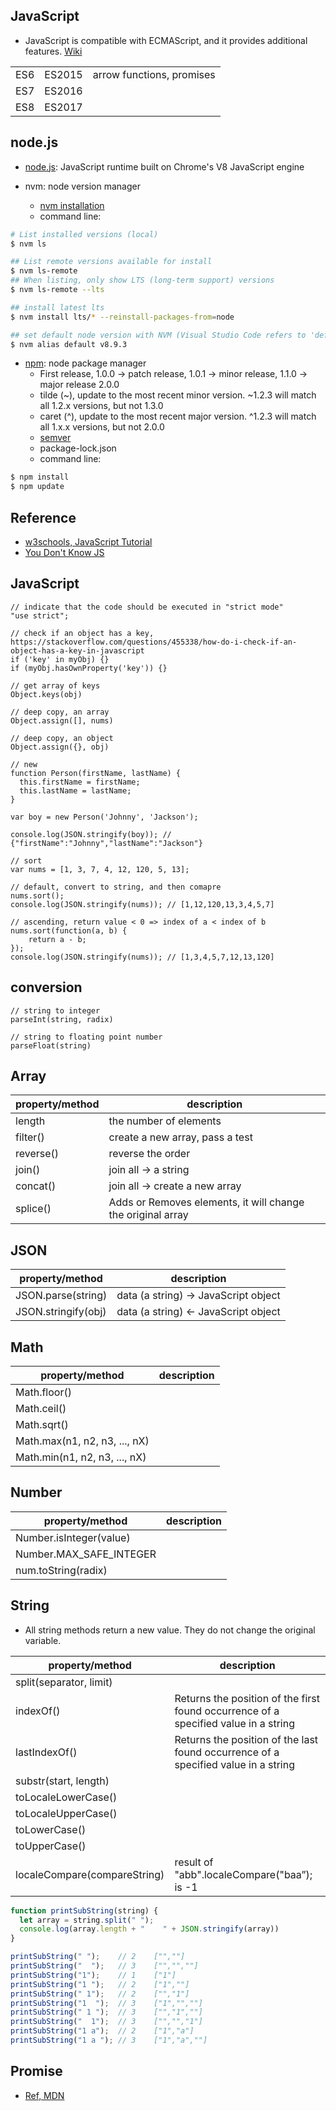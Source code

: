## JavaScript

* JavaScript is compatible with ECMAScript, and it provides additional features. [Wiki](https://en.wikipedia.org/wiki/ECMAScript)

| | | |
|-|-|-|
| ES6 | ES2015 | arrow functions, promises |
| ES7 | ES2016 | |
| ES8 | ES2017 | |

## node.js

* [node.js](https://nodejs.org/en/): JavaScript runtime built on Chrome's V8 JavaScript engine

* nvm: node version manager
  * [nvm installation](https://stackoverflow.com/questions/28017374/what-is-the-suggested-way-to-install-brew-node-js-io-js-nvm-npm-on-os-x)
  * command line:

```sh
# List installed versions (local)
$ nvm ls

## List remote versions available for install
$ nvm ls-remote
## When listing, only show LTS (long-term support) versions
$ nvm ls-remote --lts

## install latest lts
$ nvm install lts/* --reinstall-packages-from=node

## set default node version with NVM (Visual Studio Code refers to 'default')
$ nvm alias default v8.9.3

```

* [npm](https://www.npmjs.com): node package manager
  * First release, 1.0.0 -> patch release, 1.0.1 -> minor release, 1.1.0 -> major release 2.0.0
  * tilde (~), update to the most recent minor version. ~1.2.3 will match all 1.2.x versions, but not 1.3.0
  * caret (^), update to the most recent major version. ^1.2.3 will match all 1.x.x versions, but not 2.0.0
  * [semver](https://semver.npmjs.com)
  * package-lock.json
  * command line:

```sh
$ npm install
$ npm update
```

## Reference

* [w3schools, JavaScript Tutorial](https://www.w3schools.com/js/)
* [You Don't Know JS](https://github.com/getify/You-Dont-Know-JS)

## JavaScript

```JS
// indicate that the code should be executed in "strict mode"
"use strict";

// check if an object has a key, https://stackoverflow.com/questions/455338/how-do-i-check-if-an-object-has-a-key-in-javascript
if ('key' in myObj) {}
if (myObj.hasOwnProperty('key')) {}

// get array of keys
Object.keys(obj)

// deep copy, an array
Object.assign([], nums)

// deep copy, an object
Object.assign({}, obj)

// new
function Person(firstName, lastName) {
  this.firstName = firstName;
  this.lastName = lastName;
}

var boy = new Person('Johnny', 'Jackson');

console.log(JSON.stringify(boy)); // {"firstName":"Johnny","lastName":"Jackson"}

// sort
var nums = [1, 3, 7, 4, 12, 120, 5, 13];

// default, convert to string, and then comapre
nums.sort();
console.log(JSON.stringify(nums)); // [1,12,120,13,3,4,5,7]

// ascending, return value < 0 => index of a < index of b
nums.sort(function(a, b) {
    return a - b;
});
console.log(JSON.stringify(nums)); // [1,3,4,5,7,12,13,120]
```

## conversion

```JS
// string to integer
parseInt(string, radix)

// string to floating point number
parseFloat(string)
```

## Array

|property/method|description|
|-|-|
|length|the number of elements||
|filter()|create a new array, pass a test|
|reverse()|reverse the order|
|join()|join all -> a string|
|concat()|join all -> create a new array|
|splice()|Adds or Removes elements, it will change the original array|

## JSON

|property/method|description|
|-|-|
|JSON.parse(string)|data (a string) -> JavaScript object|
|JSON.stringify(obj)|data (a string) <- JavaScript object|

## Math

|property/method|description|
|-|-|
|Math.floor()||
|Math.ceil()||
|Math.sqrt()||
|Math.max(n1, n2, n3, ..., nX)||
|Math.min(n1, n2, n3, ..., nX)||

## Number

|property/method|description|
|-|-|
|Number.isInteger(value)||
|Number.MAX_SAFE_INTEGER||
|num.toString(radix)||

## String

* All string methods return a new value. They do not change the original variable.

|property/method|description|
|-|-|
|split(separator, limit)||
|indexOf()|Returns the position of the first found occurrence of a specified value in a string|
|lastIndexOf()|Returns the position of the last found occurrence of a specified value in a string|
|substr(start, length)||
|toLocaleLowerCase()||
|toLocaleUpperCase()||
|toLowerCase()||
|toUpperCase()||
|localeCompare(compareString)|result of "abb".localeCompare("baa”); is -1|

```js
function printSubString(string) {
  let array = string.split(" ");
  console.log(array.length + "    " + JSON.stringify(array))
}

printSubString(" ");    // 2    ["",""]
printSubString("  ");   // 3    ["","",""]
printSubString("1");    // 1    ["1"]
printSubString("1 ");   // 2    ["1",""]
printSubString(" 1");   // 2    ["","1"]
printSubString("1  ");  // 3    ["1","",""]
printSubString(" 1 ");  // 3    ["","1",""]
printSubString("  1");  // 3    ["","","1"]
printSubString("1 a");  // 2    ["1","a"]
printSubString("1 a "); // 3    ["1","a",""]
```

## Promise

* [Ref, MDN](https://developer.mozilla.org/en-US/docs/Web/JavaScript/Reference/Global_Objects/Promise)
